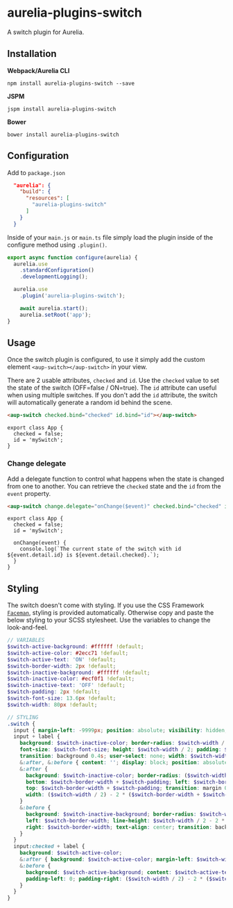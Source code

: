 # aurelia-plugins-switch

A switch plugin for Aurelia.

## Installation

**Webpack/Aurelia CLI**

```shell
npm install aurelia-plugins-switch --save
```

**JSPM**

```shell
jspm install aurelia-plugins-switch
```

**Bower**

```shell
bower install aurelia-plugins-switch
```

## Configuration

Add to `package.json`

```json
  "aurelia": {
    "build": {
      "resources": [
        "aurelia-plugins-switch"
      ]
    }
  }
```

Inside of your `main.js` or `main.ts` file simply load the plugin inside of the configure method using `.plugin()`.

```javascript
export async function configure(aurelia) {
  aurelia.use
    .standardConfiguration()
    .developmentLogging();

  aurelia.use
    .plugin('aurelia-plugins-switch');

    await aurelia.start();
    aurelia.setRoot('app');
}
```

## Usage

Once the switch plugin is configured, to use it simply add the custom element `<aup-switch></aup-switch>` in your view.
 
There are 2 usable attributes, `checked` and `id`. Use the `checked` value to set the state of the switch (OFF=false / ON=true). The `id` attribute can useful when using multiple switches. If you don't add the `id` attribute, the switch will automatically generate a random id behind the scene.

```HTML
<aup-switch checked.bind="checked" id.bind="id"></aup-switch>
```

```JS
export class App {
  checked = false;
  id = 'mySwitch';
}
```

### Change delegate

Add a delegate function to control what happens when the state is changed from one to another. You can retrieve the `checked` state and the `id` from the `event` property.

```HTML
<aup-switch change.delegate="onChange($event)" checked.bind="checked" id.bind="id"></aup-switch>
```

```JS
export class App {
  checked = false;
  id = 'mySwitch';
  
  onChange(event) {
    console.log(`The current state of the switch with id ${event.detail.id} is ${event.detail.checked}.`);
  }
}
```

## Styling

The switch doesn't come with styling. If you use the CSS Framework [`Faceman`](<http://faceman.io>), styling is provided automatically. Otherwise copy and paste the below styling to your SCSS stylesheet. Use the variables to change the look-and-feel.

```SCSS
// VARIABLES
$switch-active-background: #ffffff !default;
$switch-active-color: #2ecc71 !default;
$switch-active-text: 'ON' !default;
$switch-border-width: 2px !default;
$switch-inactive-background: #ffffff !default;
$switch-inactive-color: #ecf0f1 !default;
$switch-inactive-text: 'OFF' !default;
$switch-padding: 2px !default;
$switch-font-size: 13.6px !default;
$switch-width: 80px !default;

// STYLING
.switch {
  input { margin-left: -9999px; position: absolute; visibility: hidden; }
  input + label {
    background: $switch-inactive-color; border-radius: $switch-width / 2; cursor: pointer;
    font-size: $switch-font-size; height: $switch-width / 2; padding: $switch-border-width; position: relative;
    transition: background 0.4s; user-select: none; width: $switch-width;
    &:after, &:before { content: ''; display: block; position: absolute; }
    &:after {
      background: $switch-inactive-color; border-radius: ($switch-width / 2) - 2 * ($switch-border-width + $switch-padding);
      bottom: $switch-border-width + $switch-padding; left: $switch-border-width + $switch-padding;
      top: $switch-border-width + $switch-padding; transition: margin 0.4s, background 0.4s;
      width: ($switch-width / 2) - 2 * ($switch-border-width + $switch-padding);
    }
    &:before {
      background: $switch-inactive-background; border-radius: $switch-width / 2; bottom: $switch-border-width; content: $switch-inactive-text;
      left: $switch-border-width; line-height: $switch-width / 2 - 2 * $switch-border-width; padding-left: ($switch-width / 2) - 2 * ($switch-border-width + $switch-padding);
      right: $switch-border-width; text-align: center; transition: background 0.4s; top: $switch-border-width;
    }
  }
  input:checked + label {
    background: $switch-active-color;
    &:after { background: $switch-active-color; margin-left: $switch-width / 2; }
    &:before {
      background: $switch-active-background; content: $switch-active-text;
      padding-left: 0; padding-right: ($switch-width / 2) - 2 * ($switch-border-width + $switch-padding);
    }
  }
}
```
